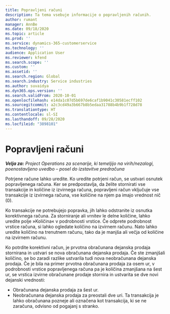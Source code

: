 ```yaml
---
title: Popravljeni računi
description: Ta tema vsebuje informacije o popravljenih računih.
author: rumant
manager: AnnBe
ms.date: 09/18/2020
ms.topic: article
ms.prod: ''
ms.service: dynamics-365-customerservice
ms.technology: ''
audience: Application User
ms.reviewer: kfend
ms.search.scope: ''
ms.custom: ''
ms.assetid: ''
ms.search.region: Global
ms.search.industry: Service industries
ms.author: suvaidya
ms.dyn365.ops.version: ''
ms.search.validFrom: 2020-10-01
ms.openlocfilehash: e14da1c07d5b697de6caf1b9041c30581ecff102
ms.sourcegitcommit: a2c3cd49a3b667b8b5edaa31788b4b9b1f728d78
ms.translationtype: HT
ms.contentlocale: sl-SI
ms.lasthandoff: 09/28/2020
ms.locfileid: "3898101"
---
```

# <a name="corrected-invoices"></a>Popravljeni računi

_**Velja za:** Project Operations za scenarije, ki temeljijo na virih/nezalogi, poenostavljeno uvedbo – posel do izstavitve predračuna_

Potrjene račune lahko uredite. Ko uredite potrjeni račun, se ustvari osnutek popravljenega računa. Ker se predpostavlja, da želite stornirati vse transakcije in količine iz izvirnega računa, popravljeni račun vključuje vse transakcije iz izvirnega računa, vse količine na njem pa imajo vrednost nič (0).

Ko transakcije ne potrebujejo popravka, jih lahko odstranite iz osnutka korektivnega računa. Za storniranje ali vrnitev le delne količine, lahko uredite polje »Količina« v podrobnosti vrstice. Če odprete podrobnost vrstice računa, si lahko ogledate količino na izvirnem računu. Nato lahko uredite količino na trenutnem računu, tako da je manjša ali večja od količine na izvirnem računu.

Ko potrdite korektivni račun, je prvotna obračunana dejanska prodaja stornirana in ustvari se nova obračunana dejanska prodaja. Če ste zmanjšali količino, se bo zaradi razlike ustvarila tudi nova neobračunana dejanska prodaja. Če je bila na primer prvotna obračunana prodaja za osem ur, v podrobnosti vrstice popravljenega računa pa je količina zmanjšana na šest ur, se vrstica izvirne obračunane prodaje stornira in ustvarita se dve novi dejanski vrednosti:

- Obračunana dejanska prodaja za šest ur.
- Neobračunana dejanska prodaja za preostali dve uri. Ta transakcija je lahko obračunana pozneje ali označena kot transakcija, ki se ne zaračuna, odvisno od pogajanj s stranko.
